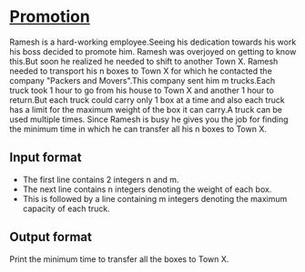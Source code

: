# [Promotion][link]

Ramesh is a hard-working employee.Seeing his dedication towards his work his boss decided to promote him. Ramesh was overjoyed on getting to know this.But soon he realized he needed to shift to another Town X. Ramesh needed to transport his n boxes to Town X for which he contacted the company "Packers and Movers".This company sent him m trucks.Each truck took 1 hour to go from his house to Town X and another 1 hour to return.But each truck could carry only 1 box at a time and also each truck has a limit for the maximum weight of the box it can carry.A truck can be used multiple times. Since Ramesh is busy he gives you the job for finding the minimum time in which he can transfer all his n boxes to Town X.

## Input format

- The first line contains 2 integers n and m.
- The next line contains n integers denoting the weight of each box.
- This is followed by a line containing m integers denoting the maximum capacity of each truck.

## Output format

Print the minimum time to transfer all the boxes to Town X.

[link]: https://www.hackerearth.com/practice/algorithms/searching/binary-search/practice-problems/algorithm/promotion-1/
